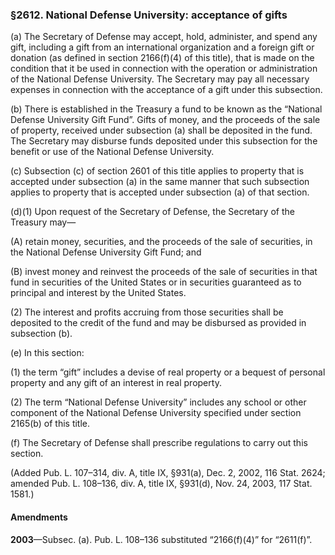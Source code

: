 ### §2612. National Defense University: acceptance of gifts ###

(a) The Secretary of Defense may accept, hold, administer, and spend any gift, including a gift from an international organization and a foreign gift or donation (as defined in section 2166(f)(4) of this title), that is made on the condition that it be used in connection with the operation or administration of the National Defense University. The Secretary may pay all necessary expenses in connection with the acceptance of a gift under this subsection.

(b) There is established in the Treasury a fund to be known as the “National Defense University Gift Fund”. Gifts of money, and the proceeds of the sale of property, received under subsection (a) shall be deposited in the fund. The Secretary may disburse funds deposited under this subsection for the benefit or use of the National Defense University.

(c) Subsection (c) of section 2601 of this title applies to property that is accepted under subsection (a) in the same manner that such subsection applies to property that is accepted under subsection (a) of that section.

(d)(1) Upon request of the Secretary of Defense, the Secretary of the Treasury may—

(A) retain money, securities, and the proceeds of the sale of securities, in the National Defense University Gift Fund; and

(B) invest money and reinvest the proceeds of the sale of securities in that fund in securities of the United States or in securities guaranteed as to principal and interest by the United States.

(2) The interest and profits accruing from those securities shall be deposited to the credit of the fund and may be disbursed as provided in subsection (b).

(e) In this section:

(1) the term “gift” includes a devise of real property or a bequest of personal property and any gift of an interest in real property.

(2) The term “National Defense University” includes any school or other component of the National Defense University specified under section 2165(b) of this title.

(f) The Secretary of Defense shall prescribe regulations to carry out this section.

(Added Pub. L. 107–314, div. A, title IX, §931(a), Dec. 2, 2002, 116 Stat. 2624; amended Pub. L. 108–136, div. A, title IX, §931(d), Nov. 24, 2003, 117 Stat. 1581.)

#### Amendments ####

**2003**—Subsec. (a). Pub. L. 108–136 substituted “2166(f)(4)” for “2611(f)”.